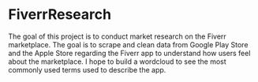 # FiverrResearch
The goal of this project is to conduct market research on the Fiverr marketplace. The goal is to scrape and clean data from Google Play Store and the Apple Store regarding the Fiverr app to understand how users feel about the marketplace.
I hope to build a wordcloud to see the most commonly used terms used to describe the app.
